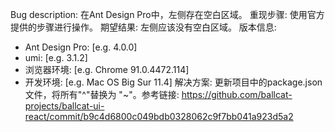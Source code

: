 Bug description: 在Ant Design Pro中，左侧存在空白区域。
重现步骤: 使用官方提供的步骤进行操作。
期望结果: 左侧应该没有空白区域。
版本信息:

- Ant Design Pro: [e.g. 4.0.0]
- umi: [e.g. 3.1.2]
- 浏览器环境: [e.g. Chrome 91.0.4472.114]
- 开发环境: [e.g. Mac OS Big Sur 11.4]
  解决方案: 更新项目中的package.json文件，将所有"^"替换为 "~"。参考链接: <https://github.com/ballcat-projects/ballcat-ui-react/commit/b9c4d6800c049bdb0328062c9f7bb041a923d5a2>
